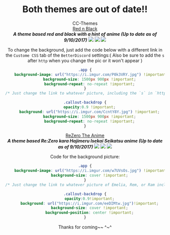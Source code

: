 <DIV ALIGN=CENTER><b><h1 class="md-display-3">Both themes are out of date!!</h1></b><div>
<DIV ALIGN=CENTER>CC-Themes<div>

<DIV ALIGN=CENTER><a href="https://github.com/CurimuChizu/CC-Themes/blob/master/CC-Themes/Red.n.Black.theme.css">Red n Black</a></div>
<DIV ALIGN=CENTER><b><i>A theme based red and black with a hint of anime (Up to date as of 9/10/2017)</i></b>
<img src="http://i.imgur.com/TdJImXS.png"/>
<img src="http://i.imgur.com/n669pit.jpg"/>
<img src="http://i.imgur.com/w1p4aNN.gif"/></div>

To change the background, just add the code below with a different link in the `Custome CSS` tab of the `BetterDiscord` settings:( Also be sure to add the `s` after `http` when you change the pic or it won't appear )
```css
.app {
    background-image: url("https://i.imgur.com/P0k3VRY.jpg") !important;
    background-size: 1500px 900px !important;
    background-repeat: no-repeat !important;
}
/* Just change the link to whatever picture, including the `s` in `https` */

.callout-backdrop {
    opacity:0.9 !important;
    background: url("https://i.imgur.com/CcntY8Y.jpg") !important;
    background-size: 1500px 900px !important;
    background-repeat: no-repeat !important;
}
```
<DIV ALIGN=CENTER><a href="https://github.com/CurimuChizu/CC-Themes/blob/master/CC-Themes/ReZero.theme.css">ReZero The Anime</a></div>
<DIV ALIGN=CENTER><b><i>A theme based Re:Zero kara Hajimeru Isekai Seikatsu anime (Up to date as of 9/10/2017)</i></b>
<img src="http://i.imgur.com/rthaufN.jpg"/>
<img src="http://i.imgur.com/QhU9gvh.jpg"/>
<img src="https://a.pomf.cat/fawsxb.gif"/></div>

Code for the background picture:
```css
.app {
    background-image: url("https://i.imgur.com/w7UVsOs.jpg") !important; 
    background-size: cover !important;
}
/* Just change the link to whatever picture of Emelia, Rem, or Ram including the `s` in `https` */

.callout-backdrop {
    opacity:0.9!important;
    background: url("https://i.imgur.com/eeDIMtw.jpg")!important;
    background-size: cover !important;
    background-position: center !important;
}
```
Thanks for coming~~ ^~^
